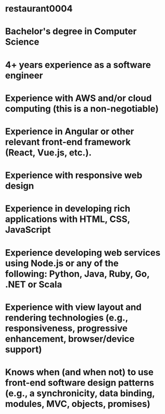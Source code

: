 # restaurant0004

# Bachelor's degree in Computer Science
# 4+ years experience as a software engineer
# Experience with AWS and/or cloud computing (this is a non-negotiable)
# Experience in Angular or other relevant front-end framework (React, Vue.js, etc.).
# Experience with responsive web design
# Experience in developing rich applications with HTML, CSS, JavaScript
# Experience developing web services using Node.js or any of the following: Python, Java, Ruby, Go, .NET or Scala
# Experience with view layout and rendering technologies (e.g., responsiveness, progressive enhancement, browser/device support)
# Knows when (and when not) to use front-end software design patterns (e.g., a synchronicity, data binding, modules, MVC, objects, promises)
